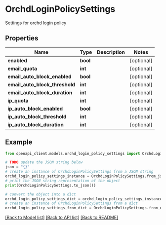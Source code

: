 # OrchdLoginPolicySettings

Settings for orchd login policy

## Properties

Name | Type | Description | Notes
------------ | ------------- | ------------- | -------------
**enabled** | **bool** |  | [optional] 
**email_quota** | **int** |  | [optional] 
**email_auto_block_enabled** | **bool** |  | [optional] 
**email_auto_block_threshold** | **int** |  | [optional] 
**email_auto_block_duration** | **int** |  | [optional] 
**ip_quota** | **int** |  | [optional] 
**ip_auto_block_enabled** | **bool** |  | [optional] 
**ip_auto_block_threshold** | **int** |  | [optional] 
**ip_auto_block_duration** | **int** |  | [optional] 

## Example

```python
from openapi_client.models.orchd_login_policy_settings import OrchdLoginPolicySettings

# TODO update the JSON string below
json = "{}"
# create an instance of OrchdLoginPolicySettings from a JSON string
orchd_login_policy_settings_instance = OrchdLoginPolicySettings.from_json(json)
# print the JSON string representation of the object
print(OrchdLoginPolicySettings.to_json())

# convert the object into a dict
orchd_login_policy_settings_dict = orchd_login_policy_settings_instance.to_dict()
# create an instance of OrchdLoginPolicySettings from a dict
orchd_login_policy_settings_from_dict = OrchdLoginPolicySettings.from_dict(orchd_login_policy_settings_dict)
```
[[Back to Model list]](../README.md#documentation-for-models) [[Back to API list]](../README.md#documentation-for-api-endpoints) [[Back to README]](../README.md)


